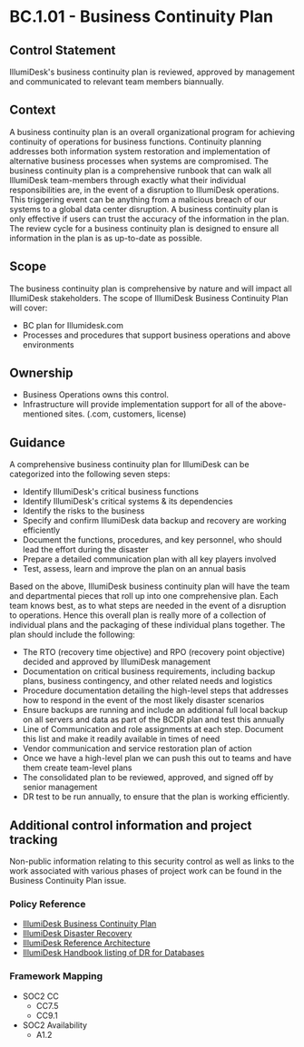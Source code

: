 # BC.1.01 - Business Continuity Plan

## Control Statement

IllumiDesk's business continuity plan is reviewed, approved by management and communicated to relevant team members biannually.

## Context

A business continuity plan is an overall organizational program for achieving continuity of operations for business functions. Continuity planning addresses both information system restoration and implementation of alternative business processes when systems are compromised. The business continuity plan is a comprehensive runbook that can walk all IllumiDesk team-members through exactly what their individual responsibilities are, in the event of a disruption to IllumiDesk operations. This triggering event can be anything from a malicious breach of our systems to a global data center disruption. A business continuity plan is only effective if users can trust the accuracy of the information in the plan. The review cycle for a business continuity plan is designed to ensure all information in the plan is as up-to-date as possible.

## Scope

The business continuity plan is comprehensive by nature and will impact all IllumiDesk stakeholders. The scope of IllumiDesk Business Continuity Plan will cover:

* BC plan for Illumidesk.com
* Processes and procedures that support business operations and above environments

## Ownership

* Business Operations owns this control.
* Infrastructure will provide implementation support for all of the above-mentioned sites. \(.com, customers, license\)

## Guidance

A comprehensive business continuity plan for IllumiDesk can be categorized into the following seven steps:

* Identify IllumiDesk's critical business functions
* Identify IllumiDesk's critical systems & its dependencies
* Identify the risks to the business
* Specify and confirm IllumiDesk data backup and recovery are working efficiently
* Document the functions, procedures, and key personnel, who should lead the effort during the disaster
* Prepare a detailed communication plan with all key players involved
* Test, assess, learn and improve the plan on an annual basis

Based on the above, IllumiDesk business continuity plan will have the team and departmental pieces that roll up into one comprehensive plan. Each team knows best, as to what steps are needed in the event of a disruption to operations. Hence this overall plan is really more of a collection of individual plans and the packaging of these individual plans together. The plan should include the following:

* The RTO \(recovery time objective\) and RPO \(recovery point objective\) decided and approved by IllumiDesk management
* Documentation on critical business requirements, including backup plans, business contingency, and other related needs and logistics
* Procedure documentation detailing the high-level steps that addresses how to respond in the event of the most likely disaster scenarios
* Ensure backups are running and include an additional full local backup on all servers and data as part of the BCDR plan and test this annually
* Line of Communication and role assignments at each step. Document this list and make it readily available in times of need
* Vendor communication and service restoration plan of action
* Once we have a high-level plan we can push this out to teams and have them create team-level plans
* The consolidated plan to be reviewed, approved, and signed off by senior management
* DR test to be run annually, to ensure that the plan is working efficiently.

## Additional control information and project tracking

Non-public information relating to this security control as well as links to the work associated with various phases of project work can be found in the Business Continuity Plan issue.

### Policy Reference

* [IllumiDesk Business Continuity Plan](illumidesk-business-continuity-plan.md)
* [IllumiDesk Disaster Recovery](illumidesk-disaster-recovery.md)
* [IllumiDesk Reference Architecture](illumidesk-high-availability.md)
* [IllumiDesk Handbook listing of DR for Databases](illumidesk-handbook-listing-of-dr-for-databases.md)

###  Framework Mapping

* SOC2 CC
  * CC7.5
  * CC9.1
* SOC2 Availability
  * A1.2

